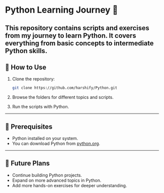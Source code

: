 # Python Learning Journey 🚀

This repository contains scripts and exercises from my journey to learn Python. It covers everything from basic concepts to intermediate Python skills.
---

## 📖 How to Use
1. Clone the repository:
   
   ```bash
   git clone https://github.com/harshify/Python.git
   ```
   
3. Browse the folders for different topics and scripts.
   
5. Run the scripts with Python.

---

## 🔧 Prerequisites

- Python installed on your system.
-  
  You can download Python from [python.org](https://www.python.org/downloads/).
  
---

## 🌟 Future Plans

- Continue building Python projects.
- Expand on more advanced topics in Python.
- Add more hands-on exercises for deeper understanding.
